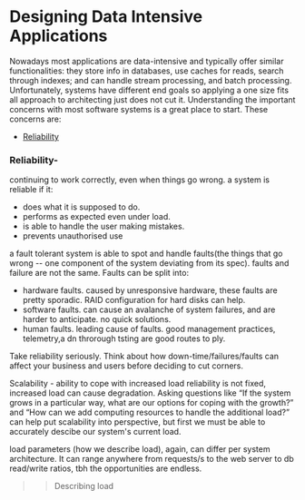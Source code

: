 # Designing Data Intensive Applications

Nowadays most applications are data-intensive and typically offer similar functionalities:  they store info in databases, use caches for reads, search through indexes; and can handle stream processing, and batch processing. Unfortunately, systems have different end goals so applying a one size fits all approach to architecting just does not cut it. Understanding the important concerns with most software systems is a great place to start. These concerns are:
- [Reliability](#reliability)


### Reliability-
 continuing to work correctly, even when things go wrong.
a system is reliable if it:
- does what it is supposed to do.
- performs as expected even under load.
- is able to handle the user making mistakes.
- prevents unauthorised use

a fault tolerant system is able to spot and handle faults(the things that go wrong -- one component of the system deviating from its spec). faults and failure are not the same. Faults can be split into:
- hardware faults. caused by unresponsive hardware, these faults are pretty sporadic. RAID configuration for hard disks can help.
- software faults. can cause an avalanche of system failures, and are harder to anticipate. no quick solutions.
- human faults. leading cause of faults. good management practices, telemetry,a dn throrough tsting are good routes to ply.

Take reliability seriously. Think about how down-time/failures/faults can affect your business and users before deciding to cut corners.

Scalability - ability to cope with increased load
reliability is not fixed, increased load can cause degradation. Asking questions like “If the system grows in a particular way, what are our options for coping with the growth?” and “How can we add computing resources to handle the additional load?” can help put scalability into perspective, but first we must be able to accurately descibe our system's current load.

load parameters (how we describe load), again, can differ per system architecture. It can range anywhere from requests/s to the web server to db read/write ratios, tbh the opportunities are endless.
>> Describing load